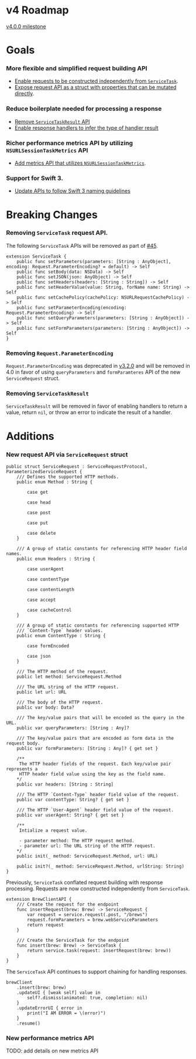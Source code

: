 # v4 Roadmap

[v4.0.0 milestone](https://github.com/Electrode-iOS/ELWebService/milestone/3)

# Goals

### More flexible and simplified request building API

- [Enable requests to be constructed independently from `ServiceTask`](https://github.com/Electrode-iOS/ELWebService/issues/45).
- [Expose request API as a struct with properties that can be mutated directly](https://github.com/Electrode-iOS/ELWebService/issues/52).

### Reduce boilerplate needed for processing a response

- [Remove `ServiceTaskResult` API](https://github.com/Electrode-iOS/ELWebService/issues/33)
- [Enable response handlers to infer the type of handler result](https://github.com/Electrode-iOS/ELWebService/issues/36)

### Richer performance metrics API by utilizing `NSURLSessionTaskMetrics` API

- [Add metrics API that utilizes `NSURLSessionTaskMetrics`](https://github.com/Electrode-iOS/ELWebService/issues/51).

### Support for Swift 3.

- [Update APIs to follow Swift 3 naming guidelines](https://github.com/Electrode-iOS/ELWebService/issues/50)

# Breaking Changes

### Removing `ServiceTask` request API.

The following `ServiceTask` APIs will be removed as part of [#45](https://github.com/Electrode-iOS/ELWebService/issues/45).

```
extension ServiceTask {
    public func setParameters(parameters: [String : AnyObject], encoding: Request.ParameterEncoding? = default) -> Self
    public func setBody(data: NSData) -> Self
    public func setJSON(json: AnyObject) -> Self
    public func setHeaders(headers: [String : String]) -> Self
    public func setHeaderValue(value: String, forName name: String) -> Self
    public func setCachePolicy(cachePolicy: NSURLRequestCachePolicy) -> Self
    public func setParameterEncoding(encoding: Request.ParameterEncoding) -> Self
    public func setQueryParameters(parameters: [String : AnyObject]) -> Self
    public func setFormParameters(parameters: [String : AnyObject]) -> Self
}
```


### Removing `Request.ParameterEncoding`

`Request.ParameterEncoding` was deprecated in [v3.2.0](https://github.com/Electrode-iOS/ELWebService/releases/tag/v3.2.0) and will be removed in 4.0 in favor of using `queryParameters` and `formParamteres` API of the new `ServiceRequest` struct.

### Removing `ServiceTaskResult`

`ServiceTaskResult` will be removed in favor of enabling handlers to return a value, return `nil`, or throw an error to indicate the result of a handler.


# Additions

### New request API via `ServiceRequest` struct

```
public struct ServiceRequest : ServiceRequestProtocol, ParameterizedServiceRequest {
    /// Defines the supported HTTP methods.
    public enum Method : String {

        case get

        case head

        case post

        case put

        case delete
    }

    /// A group of static constants for referencing HTTP header field names.
    public enum Headers : String {

        case userAgent

        case contentType

        case contentLength

        case accept

        case cacheControl
    }

    /// A group of static constants for referencing supported HTTP
    /// `Content-Type` header values.
    public enum ContentType : String {

        case formEncoded

        case json
    }

    /// The HTTP method of the request.
    public let method: ServiceRequest.Method

    /// The URL string of the HTTP request.
    public let url: URL

    /// The body of the HTTP request.
    public var body: Data?

    /// The key/value pairs that will be encoded as the query in the URL.
    public var queryParameters: [String : Any]?

    /// The key/value pairs that are encoded as form data in the request body.
    public var formParameters: [String : Any]? { get set }

    /**
     The HTTP header fields of the request. Each key/value pair represents a 
     HTTP header field value using the key as the field name.
    */
    public var headers: [String : String]

    /// The HTTP `Content-Type` header field value of the request.
    public var contentType: String? { get set }

    /// The HTTP `User-Agent` header field value of the request.
    public var userAgent: String? { get set }

    /**
     Intialize a request value.
     
     - parameter method: The HTTP request method.
     - parameter url: The URL string of the HTTP request.
    */
    public init(_ method: ServiceRequest.Method, url: URL)

    public init?(_ method: ServiceRequest.Method, urlString: String)
}
```

Previously, `ServiceTask` conflated request building with response processing. Requests are now constructed independently from `ServiceTask`.

```
extension BrewClientAPI {
    /// Create the request for the endpoint
    func insertRequest(brew: Brew) -> ServiceRequest {
        var request = service.request(.post, "/brews")
        request.formParameters = brew.webServiceParameters
        return request
    }
    
    /// Create the ServiceTask for the endpoint
    func insert(brew: Brew) -> ServiceTask {
        return service.task(request: insertRequest(brew: brew))
    }
}
```

The `ServiceTask` API continues to support chaining for handling responses.

```
brewClient
    .insert(brew: brew)
    .updateUI { [weak self] value in
        self?.dismiss(animated: true, completion: nil)
    }
    .updateErrorUI { error in
        print("I AM ERROR = \(error)")
    }
    .resume()
```

### New performance metrics API

TODO: add details on new metrics API




